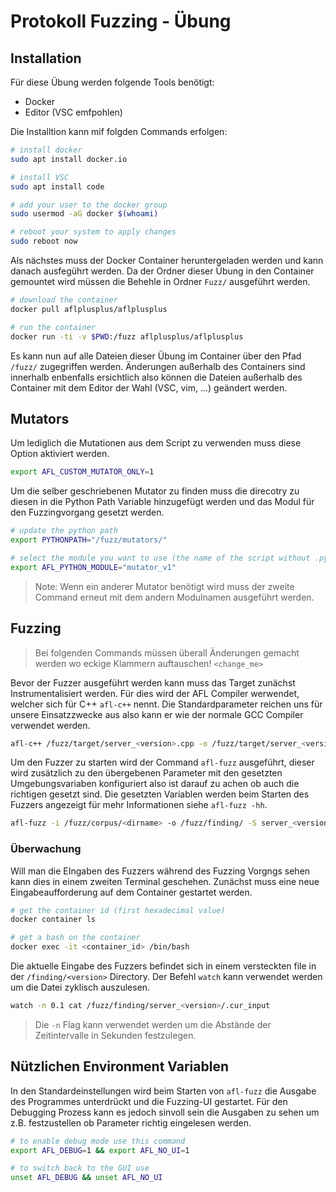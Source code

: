 # Protokoll Fuzzing - Übung

## Installation
Für diese Übung werden folgende Tools benötigt:
- Docker
- Editor (VSC emfpohlen)

Die Installtion kann mif folgden Commands erfolgen:
```bash
# install docker
sudo apt install docker.io

# install VSC
sudo apt install code

# add your user to the docker group
sudo usermod -aG docker $(whoami)

# reboot your system to apply changes
sudo reboot now
```

Als nächstes muss der Docker Container heruntergeladen werden und kann danach ausfegührt werden. Da der Ordner dieser Übung in den Container gemountet wird müssen die Behehle in Ordner `Fuzz/` ausgeführt werden.
```bash
# download the container
docker pull aflplusplus/aflplusplus

# run the container
docker run -ti -v $PWD:/fuzz aflplusplus/aflplusplus
```

Es kann nun auf alle Dateien dieser Übung im Container über den Pfad `/fuzz/` zugegriffen werden. Änderungen außerhalb des Containers sind innerhalb enbenfalls ersichtlich also können die Dateien außerhalb des Container mit dem Editor der Wahl (VSC, vim, ...) geändert werden.

## Mutators
Um lediglich die Mutationen aus dem Script zu verwenden muss diese Option aktiviert werden.
```bash
export AFL_CUSTOM_MUTATOR_ONLY=1
```

Um die selber geschriebenen Mutator zu finden muss die direcotry zu diesen in die Python Path Variable hinzugefügt werden und das Modul für den Fuzzingvorgang gesetzt werden.
```bash
# update the python path
export PYTHONPATH="/fuzz/mutators/"

# select the module you want to use (the name of the script without .py)
export AFL_PYTHON_MODULE="mutator_v1"
```

> Note: Wenn ein anderer Mutator benötigt wird muss der zweite Command erneut mit dem andern Modulnamen ausgeführt werden.

## Fuzzing
> Bei folgenden Commands müssen überall Änderungen gemacht werden wo eckige Klammern auftauschen! `<change_me>`

Bevor der Fuzzer ausgeführt werden kann muss das Target zunächst Instrumentalisiert werden. Für dies wird der AFL Compiler werwendet, welcher sich für C++ `afl-c++` nennt. Die  Standardparameter reichen uns für unsere Einsatzzwecke aus also kann er wie der normale GCC
Compiler verwendet werden.

```bash
afl-c++ /fuzz/target/server_<version>.cpp -o /fuzz/target/server_<version>.out
```

Um den Fuzzer zu starten wird der Command `afl-fuzz` ausgeführt, dieser wird zusätzlich zu den übergebenen Parameter mit den gesetzten Umgebungsvariaben konfiguriert also ist darauf zu achen ob auch die richtigen gesetzt sind. Die gesetzten Variablen werden beim Starten des Fuzzers angezeigt für mehr Informationen siehe `afl-fuzz -hh`.

```bash
afl-fuzz -i /fuzz/corpus/<dirname> -o /fuzz/finding/ -S server_<version> -- /fuzz/targets/server_<version>.out @@
```

### Überwachung
Will man die EIngaben des Fuzzers während des Fuzzing Vorgngs sehen kann dies in einem zweiten Terminal geschehen. 
Zunächst muss eine neue Eingabeaufforderung auf dem Container gestartet werden.
```bash
# get the container id (first hexadecimal value)
docker container ls

# get a bash on the container
docker exec -it <container_id> /bin/bash
```

Die aktuelle Eingabe des Fuzzers befindet sich in einem versteckten file in der `/finding/<version>` Directory. Der Befehl `watch` kann verwendet werden um die Datei zyklisch auszulesen.
```bash
watch -n 0.1 cat /fuzz/finding/server_<version>/.cur_input
```

> Die `-n` Flag kann verwendet werden um die Abstände der Zeitintervalle in Sekunden festzulegen. 

## Nützlichen Environment Variablen
In den Standardeinstellungen wird beim Starten von `afl-fuzz` die Ausgabe des Programmes unterdrückt und die Fuzzing-UI gestartet.
Für den Debugging Prozess kann es jedoch sinvoll sein die Ausgaben zu sehen um z.B. festzustellen ob Parameter richtig eingelesen werden.
```bash
# to enable debug mode use this command
export AFL_DEBUG=1 && export AFL_NO_UI=1

# to switch back to the GUI use
unset AFL_DEBUG && unset AFL_NO_UI
```